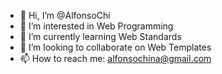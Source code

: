 - 👋 Hi, I’m @AlfonsoChi
- 👀 I’m interested in Web Programming
- 🌱 I’m currently learning Web Standards
- 💞️ I’m looking to collaborate on Web Templates
- 📫 How to reach me: alfonsochina@gmail.com

<!---
AlfonsoChi/AlfonsoChi is a ✨ special ✨ repository because its `README.md` (this file) appears on your GitHub profile.
You can click the Preview link to take a look at your changes.
--->

